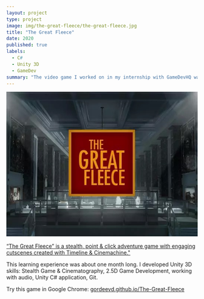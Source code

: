 ```yaml
---
layout: project
type: project
image: img/the-great-fleece/the-great-fleece.jpg
title: "The Great Fleece"
date: 2020
published: true
labels:
  - C#
  - Unity 3D
  - GameDev
summary: "The video game I worked on in my internship with GameDevHQ was sponsored by the Oahu Economic Development Board."
---
```


<img class="img-fluid" src="../img/the-great-fleece/the-great-fleece.jpg">


<a href="https://assetstore.unity.com/packages/templates/tutorials/the-great-fleece-110186">“The Great Fleece” is a stealth, point & click adventure game with engaging cutscenes created with Timeline & Cinemachine."</a>

This learning experience was about one month long. I developed Unity 3D skills: Stealth Game & Cinematography, 2.5D Game Development, working with audio, Unity C# application, Git.

Try this game in Google Chrome: <a href="https://gordeevd.github.io/The-Great-Fleece/"><i class="large github icon "></i>gordeevd.github.io/The-Great-Fleece</a>
